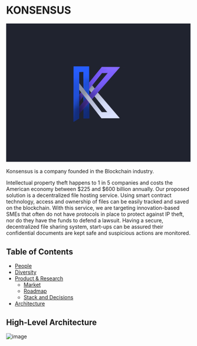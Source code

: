 # KONSENSUS

<img src="./konsensus.png" alt="Team Logo" width="500"/>

Konsensus is a company founded in the Blockchain industry.

Intellectual property theft happens to 1 in 5 companies and costs the American economy between $225 and $600 billion annually. Our proposed solution is a decentralized file hosting service. Using smart contract technology, access and ownership of files can be easily tracked and saved on the blockchain. With this service, we are targeting innovation-based SMEs that often do not have protocols in place to protect against IP theft, nor do they have the funds to defend a lawsuit. Having a secure, decentralized file sharing system, start-ups can be assured their confidential documents are kept safe and suspicious actions are monitored. 

Table of Contents
---

- [People](./team/)
- [Diversity](./team/diversity.md)
- [Product & Research](./product_research/)
    - [Market](./product_research/market.md)
    - [Roadmap](./product_research/roadmap.md)
    - [Stack and Decisions](./product_research/techstack.md)
- [Architecture](#high-level-architecture)

High-Level Architecture
---
![image](https://user-images.githubusercontent.com/55229818/153516411-c65909d3-572f-4d2a-8736-52f3913314e8.png)
